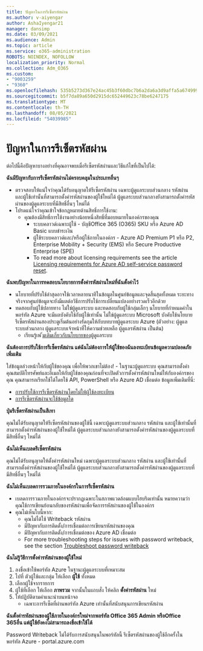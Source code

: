 ```yaml
---
title: ปัญหาในการรีเซ็ตรหัสผ่าน
ms.author: v-aiyengar
author: AshaIyengar21
manager: dansimp
ms.date: 03/09/2021
ms.audience: Admin
ms.topic: article
ms.service: o365-administration
ROBOTS: NOINDEX, NOFOLLOW
localization_priority: Normal
ms.collection: Adm_O365
ms.custom:
- "9003259"
- "9360"
ms.openlocfilehash: 535b5273d367e24ac45b3f60dbc7b6a2da6a3d9affa5a67499989d19a1904768
ms.sourcegitcommit: b5f7da89a650d2915dc652449623c78be6247175
ms.translationtype: MT
ms.contentlocale: th-TH
ms.lasthandoff: 08/05/2021
ms.locfileid: "54039985"
---
```

# <a name="problems-resetting-password"></a>ปัญหาในการรีเซ็ตรหัสผ่าน

ต่อไปนี้คือปัญหาบางอย่างที่คุณอาจพบเมื่อรีเซ็ตรหัสผ่านและวิธีแก้ไขที่เป็นไปได้:

**ฉันมีปัญหากับการรีเซ็ตรหัสผ่านไม่ครอบคลุมในประเภทอื่นๆ**

- ตรวจสอบให้แน่ใจว่าคุณได้รับอนุญาตให้รีเซ็ตรหัสผ่าน เฉพาะผู้ดูแลระบบส่วนกลาง รหัสผ่าน และผู้ใช้เท่านั้นที่สามารถตั้งค่ารหัสผ่านของผู้ใช้ใหม่ได้ ผู้ดูแลระบบส่วนกลางยังสามารถตั้งค่ารหัสผ่านของผู้ดูแลระบบที่มีสิทธิ์อื่นๆ ใหม่ได้
- โปรดแน่ใจว่าคุณเข้าใจข้อกฎหมายด้านสิทธิ์การใช้งาน:
    - คุณต้องมีสิทธิ์การใช้งานอย่างน้อยหนึ่งสิทธิ์ที่มอบหมายในองค์กรของคุณ
        - ระบบคลาวด์เฉพาะผู้ใช้ - บัญชีOffice 365 (O365) SKU หรือ Azure AD Basic แบบชําระเงิน
        - ผู้ใช้ระบบคลาวด์และ/หรือผู้ใช้ภายในองค์กร - Azure AD Premium P1 หรือ P2, Enterprise Mobility + Security (EMS) หรือ Secure Productive Enterprise (SPE)
        - To read more about licensing requirements see the article [Licensing requirements for Azure AD self-service password reset](https://docs.microsoft.com/azure/active-directory/active-directory-passwords-licensing?WT.mc_id=Portal-Microsoft_Azure_Support).

**ฉันพบปัญหาในการทดสอบนโยบายการตั้งค่ารหัสผ่านใหม่ที่ฉันตั้งค่าไว้**

- นโยบายที่ปรับใช้ล่าสุดอาจใช้เวลาหลายนาทีในข้อมูลในศูนย์ข้อมูลและจุดสิ้นสุดทั้งหมด ระยะทางจริงจากศูนย์ข้อมูลจะยังมีผลต่อวิธีการปรับใช้การเปลี่ยนแปลงอย่างรวดเร็วอีกด้วย
- ทดสอบกับผู้ใช้ปลายทาง ไม่ใช่ผู้ดูแลระบบ และทดสอบกับผู้ใช้กลุ่มเล็กๆ นโยบายที่กําหนดค่าในพอร์ทัล Azure จะมีผลบังคับใช้กับผู้ใช้เท่านั้น ไม่ใช่ผู้ดูแลระบบ Microsoft บังคับใช้นโยบายรีเซ็ตรหัสผ่านสองประตูเริ่มต้นอย่างรัดกุมให้กับบทบาทผู้ดูแลระบบ Azure (ตัวอย่าง: ผู้ดูแลระบบส่วนกลาง ผู้ดูแลระบบเจ้าหน้าที่ให้ความช่วยเหลือ ผู้ดูแลรหัสผ่าน เป็นต้น)
    - เรียนรู้เพ [ิ่มเติมเกี่ยวกับนโยบายของ](https://docs.microsoft.com/azure/active-directory/active-directory-passwords-policy?WT.mc_id=Portal-Microsoft_Azure_Support#administrator-password-policy-differences)ผู้ดูแลระบบ

**ฉันต้องการปรับใช้การรีเซ็ตรหัสผ่าน แต่ฉันไม่ต้องการให้ผู้ใช้ของฉันลงทะเบียนข้อมูลความปลอดภัยเพิ่มเติม**

ใส่ข้อมูลล่วงหน้าให้กับผู้ใช้ของคุณ เพื่อให้พวกเขาไม่ต้อง! - ในฐานะผู้ดูแลระบบ คุณสามารถตั้งค่าคุณสมบัติโทรศัพท์และอีเมลให้กับผู้ใช้ของคุณก่อนที่จะเปิดตัวการตั้งค่ารหัสผ่านใหม่ให้กับองค์กรของคุณ คุณสามารถเรียกใช้ได้โดยใช้ API, PowerShell หรือ Azure AD เชื่อมต่อ ข้อมูลเพิ่มเติมที่นี่:
- [การปรับใช้การรีเซ็ตรหัสผ่านโดยไม่ให้ผู้ใช้ลงทะเบียน](https://docs.microsoft.com/azure/active-directory/active-directory-passwords-policy?WT.mc_id=Portal-Microsoft_Azure_Support#administrator-password-policy-differences)
- [การรีเซ็ตรหัสผ่านจะใช้ข้อมูลใด](https://docs.microsoft.com/azure/active-directory/active-directory-passwords-data?WT.mc_id=Portal-Microsoft_Azure_Support)

**ปุ่มรีเซ็ตรหัสผ่านเป็นสีเทา**

คุณไม่ได้รับอนุญาตให้รีเซ็ตรหัสผ่านของผู้ใช้นี้ เฉพาะผู้ดูแลระบบส่วนกลาง รหัสผ่าน และผู้ใช้เท่านั้นที่สามารถตั้งค่ารหัสผ่านของผู้ใช้ใหม่ได้ ผู้ดูแลระบบส่วนกลางยังสามารถตั้งค่ารหัสผ่านของผู้ดูแลระบบที่มีสิทธิ์อื่นๆ ใหม่ได้

**ฉันไม่เห็นเบลดรีเซ็ตรหัสผ่าน**

คุณไม่ได้รับอนุญาตให้ตั้งค่ารหัสผ่านใหม่ เฉพาะผู้ดูแลระบบส่วนกลาง รหัสผ่าน และผู้ใช้เท่านั้นที่สามารถตั้งค่ารหัสผ่านของผู้ใช้ใหม่ได้ ผู้ดูแลระบบส่วนกลางยังสามารถตั้งค่ารหัสผ่านของผู้ดูแลระบบที่มีสิทธิ์อื่นๆ ใหม่ได้

**ฉันไม่เห็นเบลดการรวมภายในองค์กรในการรีเซ็ตรหัสผ่าน**

- เบลดการรวมภายในองค์กรจะปรากฏเฉพาะในสภาพแวดล้อมแบบไฮบริดเท่านั้น หมายความว่าคุณใช้การเขียนย้อนกลับของรหัสผ่านเพื่อจัดการรหัสผ่านของผู้ใช้ในองค์กร
- คุณไม่เห็นใบนี้หาก:
    - คุณไม่ได้ใช้ Writeback รหัสผ่าน
    - มีปัญหากับการติดตั้ง/การเชื่อมต่อการเขียนรหัสผ่านของคุณ
    - มีปัญหากับการติดตั้ง/การเชื่อมต่อของ Azure AD เชื่อมต่อ
    - For more troubleshooting steps for issues with password writeback, see the section [Troubleshoot password writeback](https://docs.microsoft.com/azure/active-directory/active-directory-passwords-data?WT.mc_id=Portal-Microsoft_Azure_Support)

**ฉันไม่รู้วิธีการตั้งค่ารหัสผ่านของผู้ใช้ใหม่**

1. ลงชื่อเข้าใช้พอร์ทัล Azure ในฐานะผู้ดูแลระบบที่เหมาะสม
1. ไปที่ ตัวผู้ใช้และกลุ่ม ให้เลือก **ผู้ใช้** ทั้งหมด
1. เลือกผู้ใช้จากรายการ
1. ผู้ใช้ที่เลือก ให้เลือก **ภาพรวม** จากนั้นในแถบสั่ง ให้คลิก **ตั้งค่ารหัสผ่าน** ใหม่
1. ให้ปฏิบัติตามคําแนะนําบนหน้าจอ
    - เฉพาะการรีเซ็ตที่ผ่านพอร์ทัล Azure เท่านั้นที่สนับสนุนการเขียนรหัสผ่าน

**ฉันตั้งค่ารหัสผ่านของผู้ใช้ภายในองค์กรใหม่จากพอร์ทัล Office 365 Admin หรือOffice 365อื่น แต่ผู้ใช้ยังคงไม่สามารถลงชื่อเข้าใช้ได้**

Password Writeback ไม่ได้รับการสนับสนุนในพอร์ทัลนี้ รีเซ็ตรหัสผ่านของผู้ใช้อีกครั้งในพอร์ทัล Azure - portal.azure.com

